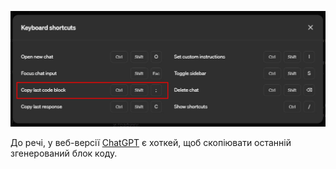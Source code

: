 <!--
date: 2024-05-14T09:21:09
photo: ![Photo](2024-05-14-09-21-09.jpg)


-->

![Photo](2024-05-14-09-21-09.jpg)

До речі, у веб-версії  [ChatGPT](https://chatgpt.com/) є хоткей, щоб скопіювати останній згенерований блок коду.